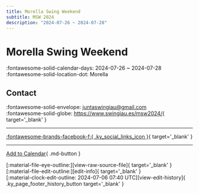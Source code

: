 ```yaml
---
title: Morella Swing Weekend
subtitle: MSW 2024
description: "2024-07-26 ~ 2024-07-28"
---
```


# Morella Swing Weekend 

:fontawesome-solid-calendar-days: 2024-07-26 ~ 2024-07-28  
:fontawesome-solid-location-dot: Morella  

## Contact

:fontawesome-solid-envelope: <juntaswingiau@gmail.com>  
:fontawesome-solid-globe: <https://www.swingiau.es/msw2024/>{ target='_blank' }  

---

 [:fontawesome-brands-facebook-f:{ .ky_social_links_icon }](https://www.facebook.com/MorellaSwingweekend){ target='_blank' }

---

[Add to Calendar](https://swing.news/ics/en/2024/es/morella-swing-weekend-2024.ics){ .md-button }

<div class="ky_page_footer" markdown>
<div class="ky_page_footer_trailing" markdown="span">
[:material-file-eye-outline:][view-raw-source-file]{ target='_blank' }
[:material-file-edit-outline:][edit-info]{ target='_blank' }
</div>
<div class="ky_page_footer_leading" markdown="span">
[:material-clock-edit-outline: 2024-07-06 07:40 UTC][view-edit-history]{ .ky_page_footer_history_button target='_blank' }
</div>
</div>

[view-raw-source-file]: https://github.com/swingdance/events/blob/main/2024/es/morella-swing-weekend-2024.json "View Raw Source File"
[edit-info]: https://github.com/swingdance/events/issues/new?assignees=&labels=update+event&projects=&template=03-update_entity.yml&title=%5B2024%2Fes%5D%20Morella%20Swing%20Weekend&region=es&year=2024&id=morella-swing-weekend-2024&name=Morella%20Swing%20Weekend&org_id= "Edit Info"

[view-edit-history]: https://github.com/swingdance/events/commits/main/2024/es/morella-swing-weekend-2024.json "View Edit History"
